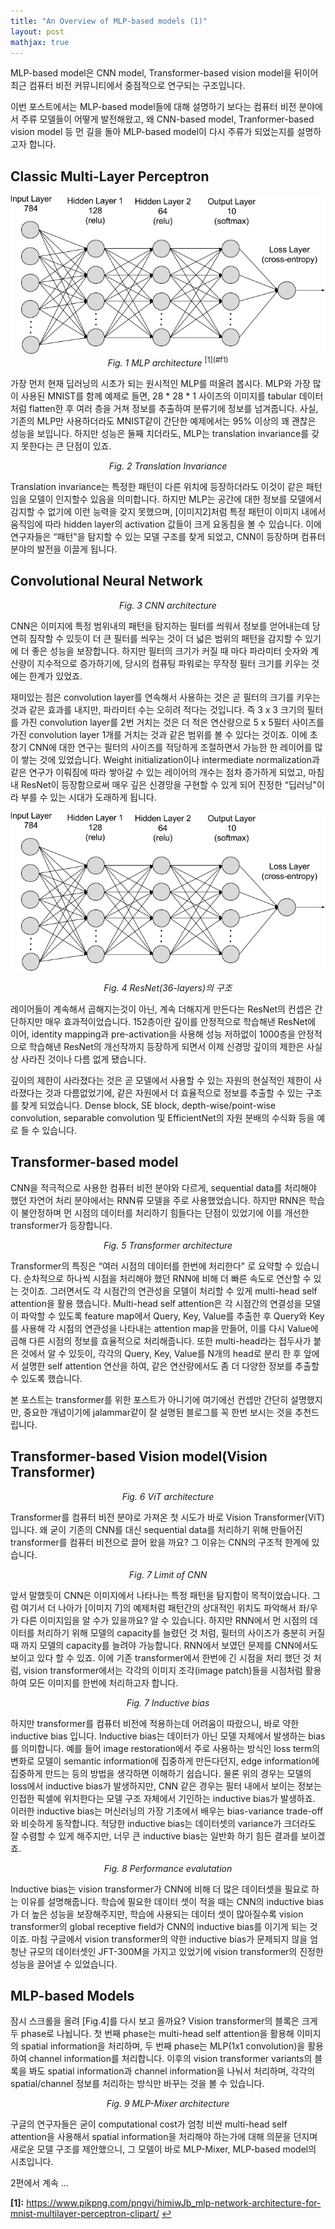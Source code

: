 ```yaml
---
title: "An Overview of MLP-based models (1)"
layout: post
mathjax: true
---
```


 MLP-based model은 CNN model, Transformer-based vision model을 뒤이어 최근 컴퓨터 비전 커뮤니티에서 중점적으로 연구되는 구조입니다.   

 이번 포스트에서는 MLP-based model들에 대해 설명하기 보다는 컴퓨터 비전 분야에서 주류 모델들이 어떻게 발전해왔고, 왜 CNN-based model, Tranformer-based vision model 등 먼 길을 돌아 MLP-based model이 다시 주류가 되었는지를 설명하고자 합니다.   




## Classic Multi-Layer Perceptron
<center>
<img src="/assets/mlp.png">  
</center>

<center>
<em>Fig. 1 MLP architecture</em> <sup id="a1">[1](#f1)</sup>
</center>

 가장 먼저 현재 딥러닝의 시초가 되는 원시적인 MLP를 떠올려 봅시다.  MLP와 가장 많이 사용된 MNIST를 함께 예제로 들면, 28 * 28 * 1 사이즈의 이미지를 tabular 데이터처럼 flatten한 후 여러 층을 거쳐 정보를 추출하여 분류기에 정보를 넘겨줍니다.  사실, 기존의 MLP만 사용하더라도 MNIST같이 간단한 예제에서는 95% 이상의 꽤 괜찮은 성능을 보입니다. 하지만 성능은 둘째 치더라도, MLP는 translation invariance를 갖지 못한다는 큰 단점이 있죠. 

<p align = "center">
<em>Fig. 2 Translation Invariance</em>
</p>

 Translation invariance는 특정한 패턴이 다른 위치에 등장하더라도 이것이 같은 패턴임을 모델이 인지할수 있음을 의미합니다. 하지만 MLP는 공간에 대한 정보를 모델에서 감지할 수 없기에 이런 능력을 갖지 못했으며, [이미지2]처럼 특정 패턴이 이미지 내에서 움직임에 따라 hidden layer의 activation 값들이 크게 요동침을 볼 수 있습니다. 이에 연구자들은 “패턴"을 탐지할 수 있는 모델 구조를 찾게 되었고, CNN이 등장하며 컴퓨터 분야의 발전을 이끌게 됩니다.

## Convolutional Neural Network

<p align = "center">
<em>Fig. 3 CNN architecture</em>
</p>

 CNN은 이미지에 특정 범위내의 패턴을 탐지하는 필터를 씌워서 정보를 얻어내는데 당연히 짐작할 수 있듯이 더 큰 필터를 씌우는 것이 더 넓은 범위의 패턴을 감지할 수 있기에 더 좋은 성능을 보장합니다. 하지만 필터의 크기가 커질 때 마다 파라미터 숫자와 계산량이 지수적으로 증가하기에, 당시의 컴퓨팅 파워로는 무작정 필터 크기를 키우는 것에는 한계가 있었죠. 

 재미있는 점은 convolution layer를 연속해서 사용하는 것은 곧 필터의 크기를 키우는 것과 같은 효과를 내지만, 파라미터 수는 오히려 적다는 것입니다. 즉 3 x 3 크기의 필터를 가진 convolution layer를 2번 거치는 것은 더 적은 연산량으로 5 x 5필터 사이즈를 가진 convolution layer 1개를 거치는 것과 같은 범위를 볼 수 있다는 것이죠. 이에 초창기 CNN에 대한 연구는 필터의 사이즈를 적당하게 조절하면서 가능한 한 레이어를 많이 쌓는 것에 있었습니다. Weight initialization이나 intermediate normalization과 같은 연구가 이뤄짐에 따라 쌓아갈 수 있는 레이어의 개수는 점차 증가하게 되었고, 마침내 ResNet이 등장함으로써 매우 깊은 신경망을 구현할 수 있게 되어 진정한 “딥러닝"이라 부를 수 있는 시대가 도래하게 됩니다.

![ResNet](/assets/mlp.png)

<p align = "center">
<em>Fig. 4 ResNet(36-layers)의 구조</em>
</p>

 레이어들이 계속해서 곱해지는것이 아닌, 계속 더해지게 만든다는 ResNet의 컨셉은 간단하지만 매우 효과적이었습니다. 152층이란 깊이를 안정적으로 학습해낸 ResNet에 이어, identity mapping과 pre-activation을 사용해 성능 저하없이 1000층을 안정적으로 학습해낸 ResNet의 개선작까지 등장하게 되면서 이제 신경망 깊이의 제한은 사실상 사라진 것이나 다름 없게 됐습니다. 

 깊이의 제한이 사라졌다는 것은 곧 모델에서 사용할 수 있는 자원의 현실적인 제한이 사라졌다는 것과 다름없었기에,  같은 자원에서 더 효율적으로 정보를 추출할 수 있는 구조를 찾게 되었습니다. Dense block, SE block, depth-wise/point-wise convolution, separable convolution 및 EfficientNet의 자원 분배의 수식화 등을 예로 들 수 있습니다.

## Transformer-based model

 CNN을 적극적으로 사용한 컴퓨터 비전 분야와 다르게, sequential data를 처리해야 했던 자연어 처리 분야에서는 RNN류 모델을 주로 사용했었습니다. 하지만 RNN은 학습이 불안정하며 먼 시점의 데이터를 처리하기 힘들다는 단점이 있었기에 이를 개선한 transformer가 등장합니다.

<p align = "center">
<em>Fig. 5 Transformer architecture</em>
</p>

 Transformer의 특징은 “여러 시점의 데이터를 한번에 처리한다" 로 요약할 수 있습니다. 순차적으로 하나씩 시점을 처리해야 했던 RNN에 비해 더 빠른 속도로 연산할 수 있는 것이죠. 그러면서도 각 시점간의 연관성을 모델이 처리할 수 있게 multi-head self attention을 활용 했습니다. Multi-head self attention은 각 시점간의 연결성을 모델이 파악할 수 있도록 feature map에서 Query, Key, Value를 추출한 후 Query와 Key를 사용해 각 시점의 연관성을 나타내는 attention map을 만들어, 이를 다시 Value에 곱해 다른 시점의 정보를 효율적으로 처리해줍니다. 또한 multi-head라는 접두사가 붙은 것에서 알 수 있듯이, 각각의 Query, Key, Value를 N개의 head로 분리 한 후 앞에서 설명한 self attention 연산을 하여, 같은 연산량에서도 좀 더 다양한 정보를 추출할 수 있도록 했습니다.

 본 포스트는 transformer를 위한 포스트가 아니기에 여기에선 컨셉만 간단히 설명했지만, 중요한 개념이기에 jalammar같이 잘 설명된 블로그를 꼭 한번 보시는 것을 추천드립니다.

## Transformer-based Vision model(Vision Transformer)

<p align = "center">
<em>Fig. 6 ViT architecture</em>
</p>

 Transformer를 컴퓨터 비전 분야로 가져온 첫 시도가 바로 Vision Transformer(ViT)입니다. 왜 굳이 기존의 CNN를 대신 sequential data를 처리하기 위해 만들어진 transformer를 컴퓨터 비전으로 끌어 왔을 까요? 그 이유는 CNN의 구조적 한계에 있습니다.

<p align = "center">
<em>Fig. 7 Limit of CNN </em>
</p>

 앞서 말했듯이 CNN은 이미지에서 나타나는 특정 패턴을 탐지함이 목적이었습니다. 그럼 여기서 더 나아가 [이미지 7]의 예제처럼 패턴간의 상대적인 위치도 파악해서 좌/우가 다른 이미지임을 알 수가 있을까요? 알 수 있습니다. 하지만 RNN에서 먼 시점의 데이터를 처리하기 위해 모델의 capacity를 늘렸던 것 처럼, 필터의 사이즈가 충분히 커질 때 까지 모델의 capacity를 늘려야 가능합니다. RNN에서 보였던 문제를 CNN에서도 보이고 있다 할 수 있죠. 이에 기존 transformer에서 한번에 긴 시점을 처리 했던 것 처럼, vision transformer에서는 각각의 이미지 조각(image patch)들을 시점처럼 활용하여 모든 이미지를 한번에 처리하고자 합니다.

<p align = "center">
<em>Fig. 7 Inductive bias </em>
</p>

 하지만 transformer를 컴퓨터 비전에 적용하는데 어려움이 따랐으니, 바로 약한 inductive bias 입니다. Inductive bias는 데이터가 아닌 모델 자체에서 발생하는 bias를 의미합니다. 예를 들어 image restoration에서 주로 사용하는 방식인 loss term의 변화로 모델이 semantic information에 집중하게 만든다던지, edge information에 집중하게 만드는 등의 방법을 생각하면 이해하기 쉽습니다. 물론 위의 경우는 모델의 loss에서 inductive bias가 발생하지만, CNN 같은 경우는 필터 내에서 보이는 정보는 인접한 픽셀에 위치한다는 모델 구조 자체에서 기인하는 inductive bias가 발생하죠. 이러한 inductive bias는 머신러닝의 가장 기초에서 배우는 bias-variance trade-off와 비슷하게 동작합니다. 적당한 inductive bias는 데이터셋의 variance가 크더라도 잘 수렴할 수 있게 해주지만, 너무 큰 inductive bias는 일반화 하기 힘든 결과를 보이겠죠. 

<p align = "center">
<em>Fig. 8 Performance evalutation </em>
</p>

 Inductive bias는 vision transformer가 CNN에 비해 더 많은 데이터셋을 필요로 하는 이유를 설명해줍니다. 학습에 필요한 데이터 셋이 적을 때는 CNN의 inductive bias 가 더 높은 성능을 보장해주지만, 학습에 사용되는 데이터 셋이 많아질수록 vision transformer의 global receptive field가 CNN의 inductive bias를 이기게 되는 것이죠. 마침 구글에서 vision transformer의 약한 inductive bias가 문제되지 않을 엄청난 규모의 데이터셋인 JFT-300M을 가지고 있었기에 vision transformer의 진정한 성능을 끌어낼 수 있었습니다.

## MLP-based Models

 잠시 스크롤을 올려 [Fig.4]를 다시 보고 올까요? Vision transformer의 블록은 크게 두 phase로 나뉩니다. 첫 번째 phase는 multi-head self attention을 활용해 이미지의 spatial information을 처리하며, 두 번째 phase는 MLP(1x1 convolution)을 활용하여 channel information를 처리합니다. 이후의 vision transformer variants의 블록을 봐도 spatial information과 channel information을 나눠서 처리하며, 각각의 spatial/channel 정보를 처리하는 방식만 바꾸는 것을 볼 수 있습니다. 

<p align = "center">
<em>Fig. 9 MLP-Mixer architecture </em>
</p>

 구글의 연구자들은 굳이 computational cost가 엄청 비싼 multi-head self attention을 사용해서 spatial information을 처리해야 하는가에 대해 의문을 던지며 새로운 모델 구조를 제안했으니, 그 모델이 바로 MLP-Mixer, MLP-based model의 시초입니다.

2편에서 계속 ...



<b id="f1">[1]:</b> https://www.pikpng.com/pngvi/himiwJb_mlp-network-architecture-for-mnist-multilayer-perceptron-clipart/ [↩](#a1)